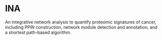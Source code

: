 # INA
An integrative network analysis to quantify proteomic signatures of cancer, including  PPIN construction, network module detection and annotation, and a shortest path-based algorithm.
